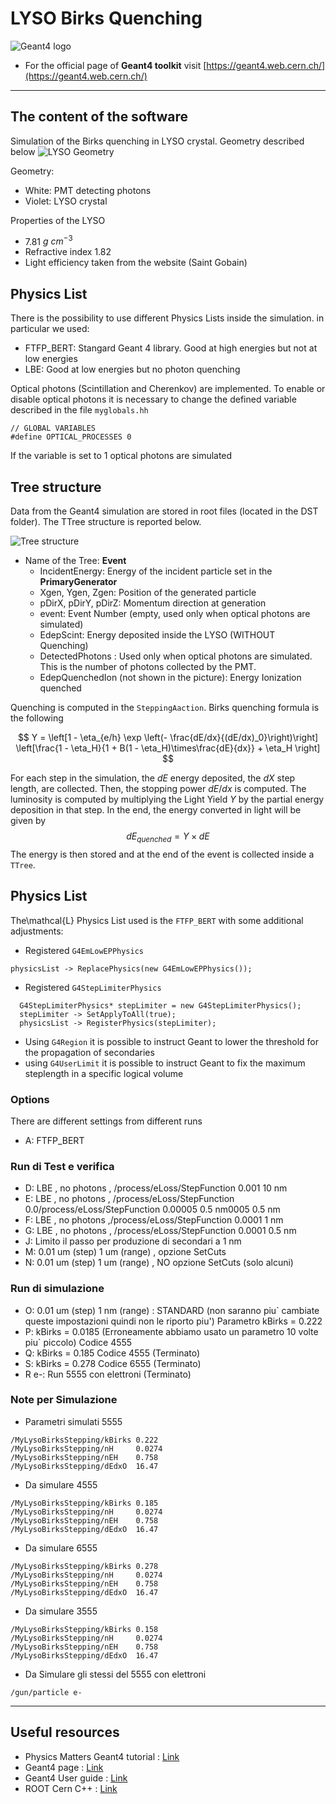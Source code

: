 # LYSO Birks Quenching


![Geant4 logo](https://geant4.web.cern.ch/sites/default/files/g4logo-web.png)


- For the official page of **Geant4 toolkit** visit [https://geant4.web.cern.ch/](https://geant4.web.cern.ch/)

------------------------------------

## The content of the software

Simulation of the Birks quenching in LYSO crystal.
Geometry described below
![LYSO Geometry](./docs/assets/images/LYSO_0000.png)

Geometry:
- White: PMT detecting photons
- Violet: LYSO crystal

Properties of the LYSO
- 7.81 $g \ cm^{-3}$
- Refractive index 1.82
- Light efficiency taken from the website (Saint Gobain)


## Physics List
There is the possibility to use different Physics Lists inside the simulation. in particular we used:
- FTFP_BERT: Stangard Geant 4 library. Good at high energies but not at low energies
- LBE: Good at low energies but no photon quenching 

Optical photons (Scintillation and Cherenkov) are implemented. To enable or disable optical photons it is necessary to change the defined variable described in the file `myglobals.hh`

```
// GLOBAL VARIABLES
#define OPTICAL_PROCESSES 0
```
If the variable is set to 1 optical photons are simulated

## Tree structure

Data from the Geant4 simulation are stored in root files (located in the DST folder).
The TTree structure is reported below.

![Tree structure](./docs/assets/images/TreeStructure2.png)
- Name of the Tree: **Event**
  - IncidentEnergy: Energy of the incident particle set in the **PrimaryGenerator**
  - Xgen, Ygen, Zgen: Position of the generated particle
  - pDirX, pDirY, pDirZ: Momentum direction at generation
  - event: Event Number (empty, used only when optical photons are simulated)
  - EdepScint: Energy deposited inside the LYSO (WITHOUT Quenching)
  - DetectedPhotons : Used only when optical photons are simulated. This is the number of photons collected by the PMT.
  - EdepQuenchedIon (not shown in the picture): Energy Ionization quenched


Quenching is computed in the `SteppingAaction`. Birks quenching formula is the following

$$
Y = \left[1 - \eta_{e/h} \exp \left(- \frac{dE/dx}{(dE/dx)_0}\right)\right] \left[\frac{1 - \eta_H}{1 + B(1 - \eta_H)\times\frac{dE}{dx}} + \eta_H \right]
$$

For each step in the simulation, the $dE$ energy deposited, the $dX$ step length, are collected. Then, the stopping power $dE/dx$ is computed. The luminosity is computed by multiplying the Light Yield $Y$ by the partial energy deposition in that step.
In the end, the energy converted in light will be given by
$$
dE_{quenched} = Y \times dE
$$
The energy is then stored and at the end of the event is collected inside a `TTree`.

## Physics List
The\mathcal{L} Physics List used is the `FTFP_BERT` with some additional adjustments:
- Registered `G4EmLowEPPhysics`
```
physicsList -> ReplacePhysics(new G4EmLowEPPhysics());
```
- Registered `G4StepLimiterPhysics`
```
  G4StepLimiterPhysics* stepLimiter = new G4StepLimiterPhysics();
  stepLimiter -> SetApplyToAll(true);
  physicsList -> RegisterPhysics(stepLimiter);
```

- Using `G4Region` it is possible to instruct Geant to lower the threshold for the propagation of secondaries
- using `G4UserLimit` it is possible to instruct Geant to fix the maximum steplength in a specific logical volume







### Options
There are different settings from different runs
- A: FTFP_BERT 


### Run di Test e verifica
- D: LBE , no photons , /process/eLoss/StepFunction 0.001 10 nm
- E: LBE , no photons , /process/eLoss/StepFunction 0.0/process/eLoss/StepFunction 0.00005 0.5 nm0005 0.5 nm
- F: LBE , no photons ,/process/eLoss/StepFunction 0.0001 1 nm
- G: LBE , no photons , /process/eLoss/StepFunction 0.0001 0.5 nm
- J: Limito il passo per produzione di secondari a 1 nm
- M: 0.01 um (step) 1 um (range) , opzione SetCuts
- N: 0.01 um (step) 1 um (range) , NO opzione SetCuts (solo alcuni)


### Run di simulazione 
- O: 0.01 um (step) 1 nm (range) : STANDARD (non saranno piu` cambiate queste impostazioni quindi non le riporto piu') Parametro kBirks = 0.222
- P: kBirks = 0.0185 (Erroneamente abbiamo usato un parametro 10 volte piu` piccolo) Codice 4555
- Q: kBirks = 0.185 Codice 4555 (Terminato)
- S: kBirks = 0.278 Codice 6555 (Terminato)
- R e-: Run 5555 con elettroni (Terminato)




### Note per Simulazione
- Parametri simulati 5555
```
/MyLysoBirksStepping/kBirks 0.222
/MyLysoBirksStepping/nH     0.0274
/MyLysoBirksStepping/nEH    0.758
/MyLysoBirksStepping/dEdxO  16.47
```
- Da simulare 4555
```
/MyLysoBirksStepping/kBirks 0.185
/MyLysoBirksStepping/nH     0.0274
/MyLysoBirksStepping/nEH    0.758
/MyLysoBirksStepping/dEdxO  16.47
```
- Da simulare 6555
```
/MyLysoBirksStepping/kBirks 0.278
/MyLysoBirksStepping/nH     0.0274
/MyLysoBirksStepping/nEH    0.758
/MyLysoBirksStepping/dEdxO  16.47
```

- Da simulare 3555
```
/MyLysoBirksStepping/kBirks 0.158
/MyLysoBirksStepping/nH     0.0274
/MyLysoBirksStepping/nEH    0.758
/MyLysoBirksStepping/dEdxO  16.47
```

- Da Simulare gli stessi del 5555 con elettroni 
```
/gun/particle e-
```






--------------------------------------------

## Useful resources 
- Physics Matters Geant4 tutorial : [Link](https://www.youtube.com/playlist?list=PLLybgCU6QCGWgzNYOV0SKen9vqg4KXeVL)
- Geant4 page : [Link](https://geant4.web.cern.ch/)
- Geant4 User guide : [Link](https://geant4.web.cern.ch/support/user_documentation)
- ROOT Cern C++ : [Link](https://root.cern/)
